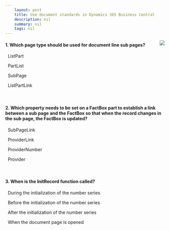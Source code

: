```yaml
---
    layout: post
    title: Use document standards in Dynamics 365 Business Central  
    description: nil
    summary: nil
    tags: nil
---
```



 <a target="_blank" href="https://docs.microsoft.com/en-us/learn/modules/use-document-standards-business-central/5-check/"><i class="fas fa-external-link-alt"></i> </a>
 <img align="right" src="https://docs.microsoft.com/en-us/learn/achievements/use-document-standards-business-central.svg">
####  1. Which page type should be used for document line sub pages?


<i class='fas fa-check-square' style='color: Dodgerblue;'></i> &nbsp;&nbsp;ListPart

<i class='far fa-square'></i> &nbsp;&nbsp;PartList

<i class='far fa-square'></i> &nbsp;&nbsp;SubPage

<i class='far fa-square'></i> &nbsp;&nbsp;ListPartLink
<br />
<br />
<br />

####  2. Which property needs to be set on a FactBox part to establish a link between a sub page and the FactBox so that when the record changes in the sub page, the FactBox is updated?


<i class='far fa-square'></i> &nbsp;&nbsp;SubPageLink

<i class='far fa-square'></i> &nbsp;&nbsp;ProviderLink

<i class='far fa-square'></i> &nbsp;&nbsp;ProviderNumber

<i class='fas fa-check-square' style='color: Dodgerblue;'></i> &nbsp;&nbsp;Provider
<br />
<br />
<br />

####  3. When is the InitRecord function called?


<i class='far fa-square'></i> &nbsp;&nbsp;During the initialization of the number series

<i class='far fa-square'></i> &nbsp;&nbsp;Before the initialization of the number series

<i class='fas fa-check-square' style='color: Dodgerblue;'></i> &nbsp;&nbsp;After the initialization of the number series

<i class='far fa-square'></i> &nbsp;&nbsp;When the document page is opened
<br />
<br />
<br />
